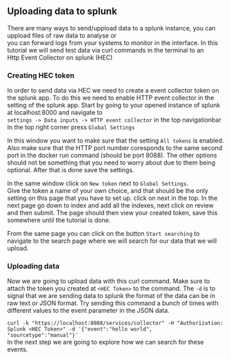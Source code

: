 ## Uploading data to splunk
There are many ways to send/uppload data to a splunk instance, you can uppload files of raw data to analyse or  
you can forward logs from your systems to monitor in the interface. In this tutorial we will send test data via curl commands in the terminal to an  
Http Event Collector on splunk (HEC)

### Creating HEC token
In order to send data via HEC we need to create a event collector token on the splunk app. To do this we need to enable HTTP event collector in the setting of the splunk app.
Start by going to your opened instance of splunk at localhost:8000 and navigate to  
 `settings -> Data inputs -> HTTP event collector` in the top navigationbar  
In the top right corner press `Global Settings`
  
In this window you want to make sure that the setting `All tokens` is enabled. 
Also make sure that the HTTP port number coresponds to the same second port in the docker run command (should be port 8088). 
The other options should not be something that you need to worry about due to them being optional. After that is done save the settings.  
  
In the same window click on `New token` next to `Global Settings`.  
Give the token a name of your own choice, and that should be the only setting on this page that you have to set up. click on next in the top.
In the next page go down to index and add all the indexes, next click on review and then submit. The page should then view your created token, save this somewhere until the tutorial is done.  
  
From the same page you can click on the button `Start searching` to navigate to the search page where we will search for our data that we will upload.

### Uploading data
Now we are going to upload data with this curl command. Make sure to attach the token you created at `<HEC Token>` to the command. The `-d` is to signal that we are sending data to splunk the format of the data can be in raw text or JSON format. Try sending this command a bunch of times with different values to the event parameter in the JSON data.

`curl -k "https://localhost:8088/services/collector" -H "Authorization: Splunk <HEC Token>" -d '{"event":"hello world", "sourcetype":"manual"}'`  
In the next step we are going to explore how we can search for these events. 